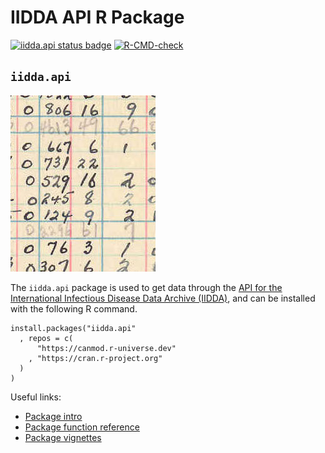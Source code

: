 # IIDDA API R Package

<!-- badges: start -->
[![iidda.api status badge](https://canmod.r-universe.dev/badges/iidda.api)](https://canmod.r-universe.dev/iidda.api)
[![R-CMD-check](https://github.com/stevencarlislewalker/iidda-tools/actions/workflows/R-CMD-check-iidda.api.yaml/badge.svg)](https://github.com/stevencarlislewalker/iidda-tools/actions/workflows/R-CMD-check-iidda.api.yaml)
<!-- badges: end -->

## `iidda.api`

![](misc/1939weeklyON.jpg)

The `iidda.api` package is used to get data through the [API for the International Infectious Disease Data Archive (IIDDA)](https://math.mcmaster.ca/iidda/api/docs), and can be installed with the following R command.

```
install.packages("iidda.api"
  , repos = c(
      "https://canmod.r-universe.dev"
    , "https://cran.r-project.org"
  )
)
```

Useful links:

* [Package intro](https://canmod.github.io/iidda-tools/iidda.api/reference/iidda.api-package)
* [Package function reference](https://canmod.github.io/iidda-tools/iidda.api/reference)
* [Package vignettes](https://canmod.github.io/iidda-tools/iidda.api/articles)
